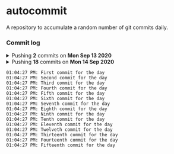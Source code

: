 # autocommit

A repository to accumulate a random number of git commits daily.

### Commit log

<details>
    <summary>Pushing <b>2</b> commits on <b>Mon Sep 13 2020</b></summary>

    11:02:46 PM: First commit for the day
    11:12:01 PM: Second commit for the day
</details>

<details>
    <summary>Pushing <b>18</b> commits on <b>Mon 14 Sep 2020</b><summary>

    01:04:27 PM: First commit for the day
    01:04:27 PM: Second commit for the day
    01:04:27 PM: Third commit for the day
    01:04:27 PM: Fourth commit for the day
    01:04:27 PM: Fifth commit for the day
    01:04:27 PM: Sixth commit for the day
    01:04:27 PM: Seventh commit for the day
    01:04:27 PM: Eighth commit for the day
    01:04:27 PM: Ninth commit for the day
    01:04:27 PM: Tenth commit for the day
    01:04:27 PM: Eleventh commit for the day
    01:04:27 PM: Twelveth commit for the day
    01:04:27 PM: Thirteenth commit for the day
    01:04:27 PM: Fourteenth commit for the day
    01:04:27 PM: Fifteenth commit for the day
</details>
